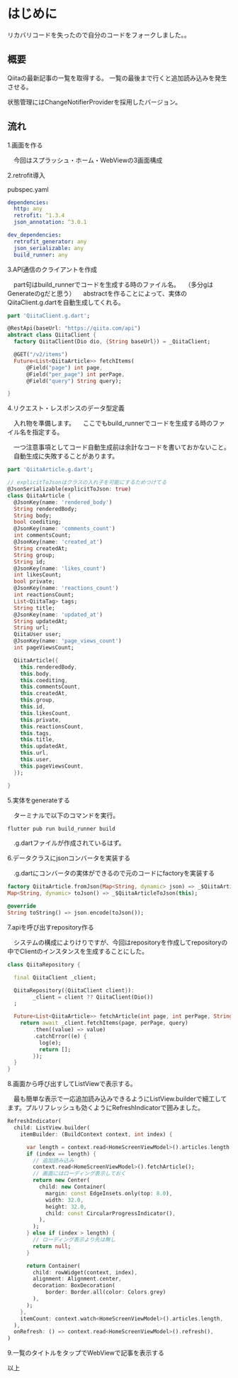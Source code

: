 # はじめに

リカバリコードを失ったので自分のコードをフォークしました。。

## 概要

Qiitaの最新記事の一覧を取得する。
一覧の最後まで行くと追加読み込みを発生させる。

状態管理にはChangeNotifierProviderを採用したバージョン。

## 流れ

1.画面を作る

　今回はスプラッシュ・ホーム・WebViewの3画面構成

2.retrofit導入

pubspec.yaml
```yaml
dependencies:
  http: any
  retrofit: ^1.3.4
  json_annotation: ^3.0.1

dev_dependencies:
  retrofit_generator: any
  json_serializable: any
  build_runner: any
```

3.API通信のクライアントを作成

　part句はbuild_runnerでコードを生成する時のファイル名。
　（多分gはGenerateのgだと思う）
　abstractを作ることによって、実体のQiitaClient.g.dartを自動生成してくれる。

```dart
part 'QiitaClient.g.dart';

@RestApi(baseUrl: "https://qiita.com/api")
abstract class QiitaClient {
  factory QiitaClient(Dio dio, {String baseUrl}) = _QiitaClient;

  @GET("/v2/items")
  Future<List<QiitaArticle>> fetchItems(
      @Field("page") int page,
      @Field("per_page") int perPage,
      @Field("query") String query);

}
```

4.リクエスト・レスポンスのデータ型定義

　入れ物を準備します。
　ここでもbuild_runnerでコードを生成する時のファイル名を指定する。

　一つ注意事項としてコード自動生成前は余計なコードを書いておかないこと。
　自動生成に失敗することがあります。
 
```dart
part 'QiitaArticle.g.dart';

// explicitToJsonはクラスの入れ子を可能にするためつけてる
@JsonSerializable(explicitToJson: true)
class QiitaArticle {
  @JsonKey(name: 'rendered_body')
  String renderedBody;
  String body;
  bool coediting;
  @JsonKey(name: 'comments_count')
  int commentsCount;
  @JsonKey(name: 'created_at')
  String createdAt;
  String group;
  String id;
  @JsonKey(name: 'likes_count')
  int likesCount;
  bool private;
  @JsonKey(name: 'reactions_count')
  int reactionsCount;
  List<QiitaTag> tags;
  String title;
  @JsonKey(name: 'updated_at')
  String updatedAt;
  String url;
  QiitaUser user;
  @JsonKey(name: 'page_views_count')
  int pageViewsCount;

  QiitaArticle({
    this.renderedBody,
    this.body,
    this.coediting,
    this.commentsCount,
    this.createdAt,
    this.group,
    this.id,
    this.likesCount,
    this.private,
    this.reactionsCount,
    this.tags,
    this.title,
    this.updatedAt,
    this.url,
    this.user,
    this.pageViewsCount,
  });

}
```

5.実体をgenerateする

　ターミナルで以下のコマンドを実行。

```cmd
flutter pub run build_runner build
```
　.g.dartファイルが作成されているはず。

6.データクラスにjsonコンバータを実装する

　.g.dartにコンバータの実体ができるので元のコードにfactoryを実装する

```dart
factory QiitaArticle.fromJson(Map<String, dynamic> json) => _$QiitaArticleFromJson(json);
Map<String, dynamic> toJson() => _$QiitaArticleToJson(this);

@override
String toString() => json.encode(toJson());

```

7.apiを呼び出すrepository作る

　システムの構成によりけりですが、今回はrepositoryを作成してrepositoryの中でClientのインスタンスを生成することにした。

```dart
class QiitaRepository {

  final QiitaClient _client;

  QiitaRepository({QiitaClient client}):
        _client = client ?? QiitaClient(Dio())
  ;

  Future<List<QiitaArticle>> fetchArticle(int page, int perPage, String query) async {
    return await _client.fetchItems(page, perPage, query)
        .then((value) => value)
        .catchError((e) {
          log(e);
          return [];
        });
  }
}
```

8.画面から呼び出すしてListViewで表示する。

　最も簡単な表示で一応追加読み込みできるようにListView.builderで細工してます。プルリフレッシュも効くようにRefreshIndicatorで囲みました。

```dart
RefreshIndicator(
  child: ListView.builder(
    itemBuilder: (BuildContext context, int index) {

      var length = context.read<HomeScreenViewModel>().articles.length -1;
      if (index == length) {
        // 追加読み込み
        context.read<HomeScreenViewModel>().fetchArticle();
        // 画面にはローディング表示しておく
        return new Center(
          child: new Container(
            margin: const EdgeInsets.only(top: 8.0),
            width: 32.0,
            height: 32.0,
            child: const CircularProgressIndicator(),
          ),
        );
      } else if (index > length) {
        // ローディング表示より先は無し
        return null;
      }

      return Container(
        child: rowWidget(context, index),
        alignment: Alignment.center,
        decoration: BoxDecoration(
            border: Border.all(color: Colors.grey)
        ),
      );
    },
    itemCount: context.watch<HomeScreenViewModel>().articles.length,
  ),
  onRefresh: () => context.read<HomeScreenViewModel>().refresh(),
)
```

9.一覧のタイトルをタップでWebViewで記事を表示する


以上
